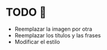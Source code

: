 # TODO 🚧

- Reemplazar la imagen por otra
- Reemplazar los títulos y las frases
- Modificar el estilo